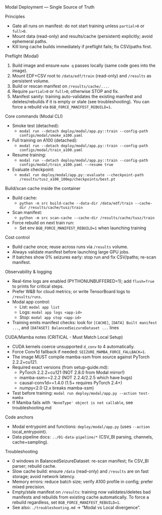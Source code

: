 Modal Deployment — Single Source of Truth

Principles
- Gate all runs on manifest: do not start training unless `partial>0` or `full>0`.
- Mount data (read-only) and results/cache (persistent) explicitly; avoid ephemeral paths.
- Kill long cache builds immediately if preflight fails; fix CSV/paths first.

Preflight (Modal)
1) Build image and ensure `make q` passes locally (same code goes into the image).
2) Mount EDF+CSV root to `/data/edf/train` (read-only) and `/results` as persistent volume.
3) Build or rescan manifest on `/results/cache/...`.
4) Require `partial>0` or `full>0`; otherwise STOP and fix.
5) Manifest sanity: training auto-validates the existing manifest and deletes/rebuilds if it is empty or stale (see troubleshooting). You can force a rebuild via `BGB_FORCE_MANIFEST_REBUILD=1`.

Core commands (Modal CLI)
- Smoke test (detached):
  - `modal run --detach deploy/modal/app.py::train --config-path configs/modal/smoke_a100.yaml`
- Full training on A100 (detached):
  - `modal run --detach deploy/modal/app.py::train --config-path configs/modal/train_a100.yaml`
- Resume training:
  - `modal run --detach deploy/modal/app.py::train --config-path configs/modal/train_a100.yaml --resume true`
- Evaluate checkpoint:
  - `modal run deploy/modal/app.py::evaluate --checkpoint-path /results/tusz_a100_100ep/checkpoints/best.pt`

Build/scan cache inside the container
- Build cache:
  - `python -m src build-cache --data-dir /data/edf/train --cache-dir /results/cache/tusz/train`
- Scan manifest:
  - `python -m src scan-cache --cache-dir /results/cache/tusz/train`
 - Force rebuild on next train run:
   - Set env `BGB_FORCE_MANIFEST_REBUILD=1` when launching training

Cost control
- Build cache once; reuse across runs via `/results` volume.
- Always validate manifest before launching large GPU jobs.
- If batches show 0% seizures early: stop run and fix CSV/paths; re-scan manifest.

Observability & logging
- Real-time logs are enabled (PYTHONUNBUFFERED=1); add `flush=True` to prints for critical steps.
- Prefer W&B for cloud metrics; or write TensorBoard logs to `/results/runs`.
- Modal app control:
  - List: `modal app list`
  - Logs: `modal app logs <app-id>`
  - Stop: `modal app stop <app-id>`
 - Training emits manifest checks: look for `[CACHE]`, `[DATA] Built manifest ...`, and `[DATASET] BalancedSeizureDataset ...` lines

CUDA/Mamba notes (CRITICAL - Must Match Local Setup)
- CUDA kernels coerce unsupported `d_conv` to 4 automatically.
- Force Conv1d fallback if needed: `SEIZURE_MAMBA_FORCE_FALLBACK=1`.
- The image MUST compile mamba-ssm from source against PyTorch 2.2.2+cu121.
- Required exact versions (from setup-guide.md):
  - PyTorch 2.2.2+cu121 (NOT 2.8.0 from Modal mirror!)
  - mamba-ssm==2.2.2 (NOT 2.2.4/2.2.5 which have bugs)
  - causal-conv1d==1.4.0 (1.5+ requires PyTorch 2.4+)
  - numpy<2.0 (2.x breaks mamba-ssm)
- Test before training: `modal run deploy/modal/app.py --action test-mamba`
- If Mamba fails with `'NoneType' object is not callable`, see troubleshooting.md

Code anchors
- Modal entrypoint and functions: `deploy/modal/app.py` (uses `--action` local_entrypoint).
- Data pipeline docs: `../01-data-pipeline/*` (CSV_BI parsing, channels, cache+sampling).

Troubleshooting
- 0 windows in BalancedSeizureDataset: re-scan manifest; fix CSV_BI parser; rebuild cache.
- Slow cache build: ensure `/data` (read-only) and `/results` are on fast storage; avoid network latency.
- Memory errors: reduce batch size; verify A100 profile in config; prefer mixed precision.
- Empty/stale manifest on `/results`: training now validates/deletes bad manifests and rebuilds from existing cache automatically. To force a rebuild regardless, set `BGB_FORCE_MANIFEST_REBUILD=1`.
 - See also: `./troubleshooting.md` → “Modal vs Local divergence”.
